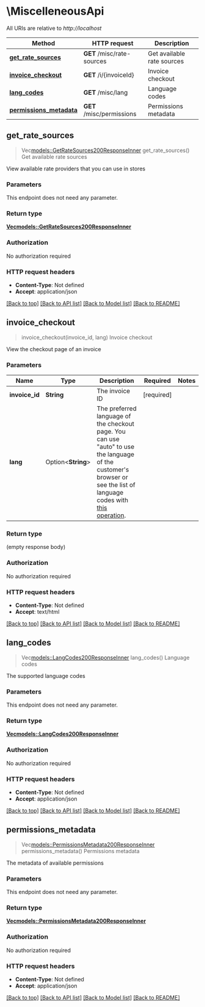 # \MiscelleneousApi

All URIs are relative to *http://localhost*

Method | HTTP request | Description
------------- | ------------- | -------------
[**get_rate_sources**](MiscelleneousApi.md#get_rate_sources) | **GET** /misc/rate-sources | Get available rate sources
[**invoice_checkout**](MiscelleneousApi.md#invoice_checkout) | **GET** /i/{invoiceId} | Invoice checkout
[**lang_codes**](MiscelleneousApi.md#lang_codes) | **GET** /misc/lang | Language codes
[**permissions_metadata**](MiscelleneousApi.md#permissions_metadata) | **GET** /misc/permissions | Permissions metadata



## get_rate_sources

> Vec<models::GetRateSources200ResponseInner> get_rate_sources()
Get available rate sources

View available rate providers that you can use in stores

### Parameters

This endpoint does not need any parameter.

### Return type

[**Vec<models::GetRateSources200ResponseInner>**](GetRateSources_200_response_inner.md)

### Authorization

No authorization required

### HTTP request headers

- **Content-Type**: Not defined
- **Accept**: application/json

[[Back to top]](#) [[Back to API list]](../README.md#documentation-for-api-endpoints) [[Back to Model list]](../README.md#documentation-for-models) [[Back to README]](../README.md)


## invoice_checkout

> invoice_checkout(invoice_id, lang)
Invoice checkout

View the checkout page of an invoice

### Parameters


Name | Type | Description  | Required | Notes
------------- | ------------- | ------------- | ------------- | -------------
**invoice_id** | **String** | The invoice ID | [required] |
**lang** | Option<**String**> | The preferred language of the checkout page. You can use \"auto\" to use the language of the customer's browser or see the list of language codes with [this operation](#operation/langCodes). |  |

### Return type

 (empty response body)

### Authorization

No authorization required

### HTTP request headers

- **Content-Type**: Not defined
- **Accept**: text/html

[[Back to top]](#) [[Back to API list]](../README.md#documentation-for-api-endpoints) [[Back to Model list]](../README.md#documentation-for-models) [[Back to README]](../README.md)


## lang_codes

> Vec<models::LangCodes200ResponseInner> lang_codes()
Language codes

The supported language codes

### Parameters

This endpoint does not need any parameter.

### Return type

[**Vec<models::LangCodes200ResponseInner>**](langCodes_200_response_inner.md)

### Authorization

No authorization required

### HTTP request headers

- **Content-Type**: Not defined
- **Accept**: application/json

[[Back to top]](#) [[Back to API list]](../README.md#documentation-for-api-endpoints) [[Back to Model list]](../README.md#documentation-for-models) [[Back to README]](../README.md)


## permissions_metadata

> Vec<models::PermissionsMetadata200ResponseInner> permissions_metadata()
Permissions metadata

The metadata of available permissions

### Parameters

This endpoint does not need any parameter.

### Return type

[**Vec<models::PermissionsMetadata200ResponseInner>**](permissionsMetadata_200_response_inner.md)

### Authorization

No authorization required

### HTTP request headers

- **Content-Type**: Not defined
- **Accept**: application/json

[[Back to top]](#) [[Back to API list]](../README.md#documentation-for-api-endpoints) [[Back to Model list]](../README.md#documentation-for-models) [[Back to README]](../README.md)

